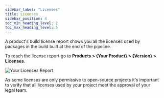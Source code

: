 ```yaml
---
sidebar_label: "Licenses"
title: Licenses
sidebar_position: 4
toc_min_heading_level: 2
toc_max_heading_level: 5
---
```


A product's build license report shows you all the licenses used by packages in the build built at the end of the pipeline. 

To reach the license report go to **Products > {Your Product} > {Version} > Licenses**.

<img src='../../img/start/license-start.jpg' alt='Your Licenses Report'/>

As some licenses are only permissive to open-source projects it's important to verify that all licenses used by your project meet the approval of your legal team.
